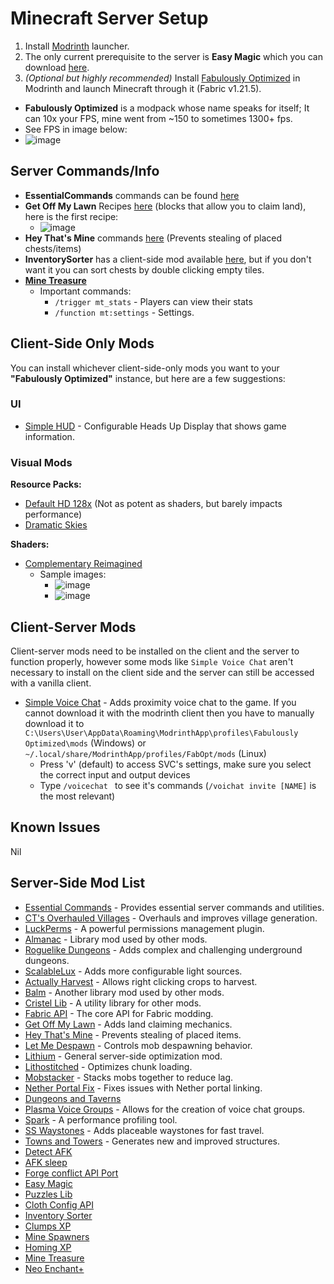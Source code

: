 # Minecraft Server Setup

1. Install [Modrinth](https://modrinth.com/app) launcher.
2. The only current prerequisite to the server is **Easy Magic** which you can download [here](https://modrinth.com/mod/easy-magic?version=1.21.5&loader=fabric).
3. _(Optional but highly recommended)_ Install [Fabulously Optimized](https://modrinth.com/modpack/fabulously-optimized?version=1.21.5#download) in Modrinth and launch Minecraft through it (Fabric v1.21.5). 
  - **Fabulously Optimized** is a modpack whose name speaks for itself; It can 10x your FPS, mine went from ~150 to sometimes 1300+ fps.
  - See FPS in image below:
  - ![image](https://github.com/user-attachments/assets/81eeada7-3107-443e-b296-6e36af6c2825)

## Server Commands/Info
- **EssentialCommands** commands can be found [here](https://github.com/John-Paul-R/Essential-Commands/wiki/List-of-Commands-&-Permissions)
- **Get Off My Lawn** Recipes [here](https://github.com/Patbox/get-off-my-lawn-reserved/blob/1.21.5/recipes.md) (blocks that allow you to claim land), here is the first recipe:
  - ![image](https://github.com/user-attachments/assets/4f889253-2d2d-4dce-9a5f-518e651bd588)
- **Hey That's Mine** commands [here](https://github.com/QuiltServerTools/HeyThatsMine?tab=readme-ov-file#using-htm) (Prevents stealing of placed chests/items)
- **InventorySorter** has a client-side mod available [here](https://modrinth.com/mod/inventory-sorting), but if you don't want it you can sort chests by double clicking empty tiles.
- **[Mine Treasure](https://modrinth.com/datapack/mine-treasure)**
  - Important commands:
    - `/trigger mt_stats` - Players can view their stats
    - `/function mt:settings` - Settings.

## Client-Side Only Mods

You can install whichever client-side-only mods you want to your **"Fabulously Optimized"** instance, but here are a few suggestions:

### UI
- [Simple HUD](https://modrinth.com/mod/simplehud) - Configurable Heads Up Display that shows game information.

### Visual Mods
**Resource Packs:**
- [Default HD 128x](https://modrinth.com/resourcepack/default-hd-128x/versions) (Not as potent as shaders, but barely impacts performance)
- [Dramatic Skies](https://modrinth.com/resourcepack/dramatic-skys)

**Shaders:**
- [Complementary Reimagined](https://modrinth.com/shader/complementary-reimagined)
  - Sample images:
    - ![image](https://github.com/user-attachments/assets/def189a6-9266-443c-bbff-40cb64df262c)
    - ![image](https://github.com/user-attachments/assets/4c0afb55-40e1-4987-bc3c-048f948477f6)

## Client-Server Mods
Client-server mods need to be installed on the client and the server to function properly, however some mods like `Simple Voice Chat` aren't necessary to install on the client side and the server can still be accessed with a vanilla client.
- [Simple Voice Chat](https://modrinth.com/plugin/simple-voice-chat) - Adds proximity voice chat to the game. If you cannot download it with the modrinth client then you have to manually download it to `C:\Users\User\AppData\Roaming\ModrinthApp\profiles\Fabulously Optimized\mods` (Windows) or `~/.local/share/ModrinthApp/profiles/FabOpt/mods` (Linux) 
  - Press 'v' (default) to access SVC's settings, make sure you select the correct input and output devices
  - Type `/voicechat ` to see it's commands (`/voichat invite [NAME]` is the most relevant) 

## Known Issues
Nil

## Server-Side Mod List
- [Essential Commands](https://github.com/John-Paul-R/Essential-Commands/) - Provides essential server commands and utilities.
- [CT's Overhauled Villages](https://modrinth.com/mod/ct-overhaul-village) - Overhauls and improves village generation.
- [LuckPerms](https://modrinth.com/plugin/luckperms) - A powerful permissions management plugin.
- [Almanac](https://modrinth.com/mod/almanac) - Library mod used by other mods.
- [Roguelike Dungeons](https://modrinth.com/mod/roguelikedungeons) - Adds complex and challenging underground dungeons.
- [ScalableLux](https://modrinth.com/mod/scalablelux) - Adds more configurable light sources.
- [Actually Harvest](https://modrinth.com/mod/actually-harvest) - Allows right clicking crops to harvest.
- [Balm](https://modrinth.com/mod/balm) - Another library mod used by other mods.
- [Cristel Lib](https://modrinth.com/mod/cristel-l55) - A utility library for other mods.
- [Fabric API](https://modrinth.com/mod/fabric-api) - The core API for Fabric modding.
- [Get Off My Lawn](https://modrinth.com/mod/goml-reserved) - Adds land claiming mechanics.
- [Hey That's Mine](https://modrinth.com/mod/htm) - Prevents stealing of placed items.
- [Let Me Despawn](https://modrinth.com/plugin/lmd) - Controls mob despawning behavior.
- [Lithium](https://modrinth.com/mod/lithium) - General server-side optimization mod.
- [Lithostitched](https://modrinth.com/mod/lithostitched) - Optimizes chunk loading.
- [Mobstacker](https://modrinth.com/mod/mobstacker) - Stacks mobs together to reduce lag.
- [Nether Portal Fix](https://modrinth.com/mod/netherportalfix) - Fixes issues with Nether portal linking.
- [Dungeons and Taverns](https://modrinth.com/datapack/dungeons-and-taverns)
- [Plasma Voice Groups](https://modrinth.com/plugin/pv-addon-groups) - Allows for the creation of voice chat groups.
- [Spark](https://modrinth.com/mod/spark) - A performance profiling tool.
- [SS Waystones](https://modrinth.com/mod/sswaystones) - Adds placeable waystones for fast travel.
- [Towns and Towers](https://modrinth.com/mod/towns-and-towers) - Generates new and improved structures.
- [Detect AFK](https://modrinth.com/datapack/detect-afk)
- [AFK sleep](https://modrinth.com/datapack/afk-sleep)
- [Forge conflict API Port](https://modrinth.com/mod/forge-config-api-port)
- [Easy Magic](https://modrinth.com/mod/easy-magic)
- [Puzzles Lib](https://modrinth.com/mod/puzzles-lib)
- [Cloth Config API](https://modrinth.com/mod/cloth-config)
- [Inventory Sorter](https://modrinth.com/mod/inventory-sorting)
- [Clumps XP](https://modrinth.com/mod/clumps)
- [Mine Spawners](https://modrinth.com/mod/mine-spawners)
- [Homing XP](https://modrinth.com/datapack/simple-homing-xp)
- [Mine Treasure](https://modrinth.com/datapack/mine-treasure)
- [Neo Enchant+](https://modrinth.com/datapack/neoenchant) 
